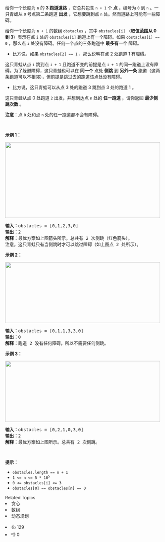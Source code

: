 <p>给你一个长度为&nbsp;<code>n</code>&nbsp;的&nbsp;<strong>3 跑道道路</strong>&nbsp;，它总共包含&nbsp;<code>n + 1</code>&nbsp;个&nbsp;<strong>点</strong>&nbsp;，编号为&nbsp;<code>0</code>&nbsp;到&nbsp;<code>n</code>&nbsp;。一只青蛙从&nbsp;<code>0</code>&nbsp;号点第二条跑道&nbsp;<strong>出发</strong>&nbsp;，它想要跳到点&nbsp;<code>n</code>&nbsp;处。然而道路上可能有一些障碍。</p>

<p>给你一个长度为 <code>n + 1</code>&nbsp;的数组&nbsp;<code>obstacles</code>&nbsp;，其中&nbsp;<code>obstacles[i]</code>&nbsp;（<b>取值范围从 0 到 3</b>）表示在点 <code>i</code>&nbsp;处的&nbsp;<code>obstacles[i]</code>&nbsp;跑道上有一个障碍。如果&nbsp;<code>obstacles[i] == 0</code>&nbsp;，那么点&nbsp;<code>i</code>&nbsp;处没有障碍。任何一个点的三条跑道中&nbsp;<strong>最多有一个</strong>&nbsp;障碍。</p>

<ul> 
 <li>比方说，如果&nbsp;<code>obstacles[2] == 1</code>&nbsp;，那么说明在点 2 处跑道 1 有障碍。</li> 
</ul>

<p>这只青蛙从点 <code>i</code>&nbsp;跳到点 <code>i + 1</code>&nbsp;且跑道不变的前提是点 <code>i + 1</code>&nbsp;的同一跑道上没有障碍。为了躲避障碍，这只青蛙也可以在&nbsp;<strong>同一个</strong>&nbsp;点处&nbsp;<strong>侧跳</strong>&nbsp;到 <strong>另外一条</strong>&nbsp;跑道（这两条跑道可以不相邻），但前提是跳过去的跑道该点处没有障碍。</p>

<ul> 
 <li>比方说，这只青蛙可以从点 3 处的跑道 3 跳到点 3 处的跑道 1 。</li> 
</ul>

<p>这只青蛙从点 0 处跑道 <code>2</code>&nbsp;出发，并想到达点 <code>n</code>&nbsp;处的 <strong>任一跑道</strong> ，请你返回 <strong>最少侧跳次数</strong>&nbsp;。</p>

<p><strong>注意</strong>：点 <code>0</code>&nbsp;处和点 <code>n</code>&nbsp;处的任一跑道都不会有障碍。</p>

<p>&nbsp;</p>

<p><strong>示例 1：</strong></p> 
<img alt="" src="https://assets.leetcode.com/uploads/2021/03/25/ic234-q3-ex1.png" style="width: 500px; height: 244px;" /> 
<pre>
<b>输入：</b>obstacles = [0,1,2,3,0]
<b>输出：</b>2 
<b>解释：</b>最优方案如上图箭头所示。总共有 2 次侧跳（红色箭头）。
注意，这只青蛙只有当侧跳时才可以跳过障碍（如上图点 2 处所示）。
</pre>

<p><strong>示例 2：</strong></p> 
<img alt="" src="https://assets.leetcode.com/uploads/2021/03/25/ic234-q3-ex2.png" style="width: 500px; height: 196px;" /> 
<pre>
<b>输入：</b>obstacles = [0,1,1,3,3,0]
<b>输出：</b>0
<b>解释：</b>跑道 2 没有任何障碍，所以不需要任何侧跳。
</pre>

<p><strong>示例 3：</strong></p> 
<img alt="" src="https://assets.leetcode.com/uploads/2021/03/25/ic234-q3-ex3.png" style="width: 500px; height: 196px;" /> 
<pre>
<b>输入：</b>obstacles = [0,2,1,0,3,0]
<b>输出：</b>2
<b>解释：</b>最优方案如上图所示。总共有 2 次侧跳。
</pre>

<p>&nbsp;</p>

<p><strong>提示：</strong></p>

<ul> 
 <li><code>obstacles.length == n + 1</code></li> 
 <li><code>1 &lt;= n &lt;= 5 * 10<sup>5</sup></code></li> 
 <li><code>0 &lt;= obstacles[i] &lt;= 3</code></li> 
 <li><code>obstacles[0] == obstacles[n] == 0</code></li> 
</ul>

<div><div>Related Topics</div><div><li>贪心</li><li>数组</li><li>动态规划</li></div></div><br><div><li>👍 129</li><li>👎 0</li></div>
